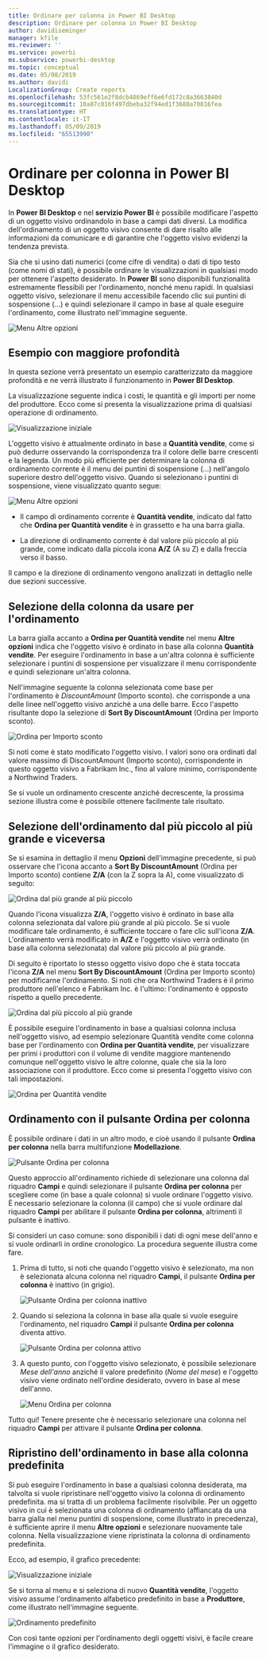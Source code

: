 ```yaml
---
title: Ordinare per colonna in Power BI Desktop
description: Ordinare per colonna in Power BI Desktop
author: davidiseminger
manager: kfile
ms.reviewer: ''
ms.service: powerbi
ms.subservice: powerbi-desktop
ms.topic: conceptual
ms.date: 05/08/2019
ms.author: davidi
LocalizationGroup: Create reports
ms.openlocfilehash: 53fc561e2f8dcb4869eff6e6fd172c8a3663840d
ms.sourcegitcommit: 10a87c016f497dbeba32f94ed1f3688a70816fea
ms.translationtype: HT
ms.contentlocale: it-IT
ms.lasthandoff: 05/09/2019
ms.locfileid: "65513990"
---
```

# <a name="sort-by-column-in-power-bi-desktop"></a>Ordinare per colonna in Power BI Desktop
In **Power BI Desktop** e nel **servizio Power BI** è possibile modificare l'aspetto di un oggetto visivo ordinandolo in base a campi dati diversi. La modifica dell'ordinamento di un oggetto visivo consente di dare risalto alle informazioni da comunicare e di garantire che l'oggetto visivo evidenzi la tendenza prevista.

Sia che si usino dati numerici (come cifre di vendita) o dati di tipo testo (come nomi di stati), è possibile ordinare le visualizzazioni in qualsiasi modo per ottenere l'aspetto desiderato.  In **Power BI** sono disponibili funzionalità estremamente flessibili per l'ordinamento, nonché menu rapidi. In qualsiasi oggetto visivo, selezionare il menu accessibile facendo clic sui puntini di sospensione (...) e quindi selezionare il campo in base al quale eseguire l'ordinamento, come illustrato nell'immagine seguente.

![Menu Altre opzioni](media/desktop-sort-by-column/sortbycolumn_2.png)

## <a name="more-depth-and-an-example"></a>Esempio con maggiore profondità
In questa sezione verrà presentato un esempio caratterizzato da maggiore profondità e ne verrà illustrato il funzionamento in **Power BI Desktop**.

La visualizzazione seguente indica i costi, le quantità e gli importi per nome del produttore. Ecco come si presenta la visualizzazione prima di qualsiasi operazione di ordinamento.

![Visualizzazione iniziale](media/desktop-sort-by-column/sortbycolumn_1.png)

L'oggetto visivo è attualmente ordinato in base a **Quantità vendite**, come si può dedurre osservando la corrispondenza tra il colore delle barre crescenti e la legenda. Un modo più efficiente per determinare la colonna di ordinamento corrente è il menu dei puntini di sospensione (...) nell'angolo superiore destro dell'oggetto visivo. Quando si selezionano i puntini di sospensione, viene visualizzato quanto segue:

![Menu Altre opzioni](media/desktop-sort-by-column/sortbycolumn_2.png)

* Il campo di ordinamento corrente è **Quantità vendite**, indicato dal fatto che **Ordina per Quantità vendite** è in grassetto e ha una barra gialla. 

* La direzione di ordinamento corrente è dal valore più piccolo al più grande, come indicato dalla piccola icona **A/Z** (A su Z) e dalla freccia verso il basso.

Il campo e la direzione di ordinamento vengono analizzati in dettaglio nelle due sezioni successive.

## <a name="selecting-which-column-to-use-for-sorting"></a>Selezione della colonna da usare per l'ordinamento
La barra gialla accanto a **Ordina per Quantità vendite** nel menu **Altre opzioni** indica che l'oggetto visivo è ordinato in base alla colonna **Quantità vendite**. Per eseguire l'ordinamento in base a un'altra colonna è sufficiente selezionare i puntini di sospensione per visualizzare il menu corrispondente e quindi selezionare un'altra colonna.

Nell'immagine seguente la colonna selezionata come base per l'ordinamento è *DiscountAmount* (Importo sconto). che corrisponde a una delle linee nell'oggetto visivo anziché a una delle barre. Ecco l'aspetto risultante dopo la selezione di **Sort By DiscountAmount** (Ordina per Importo sconto).

![Ordina per Importo sconto](media/desktop-sort-by-column/sortbycolumn_3.png)

Si noti come è stato modificato l'oggetto visivo. I valori sono ora ordinati dal valore massimo di DiscountAmount (Importo sconto), corrispondente in questo oggetto visivo a Fabrikam Inc., fino al valore minimo, corrispondente a Northwind Traders. 

Se si vuole un ordinamento crescente anziché decrescente, la prossima sezione illustra come è possibile ottenere facilmente tale risultato.

## <a name="selecting-the-sort-order---smallest-to-largest-largest-to-smallest"></a>Selezione dell'ordinamento dal più piccolo al più grande e viceversa
Se si esamina in dettaglio il menu **Opzioni** dell'immagine precedente, si può osservare che l'icona accanto a **Sort By DiscountAmount** (Ordina per Importo sconto) contiene **Z/A** (con la Z sopra la A), come visualizzato di seguito:

![Ordina dal più grande al più piccolo](media/desktop-sort-by-column/sortbycolumn_4.png)

Quando l'icona visualizza **Z/A**, l'oggetto visivo è ordinato in base alla colonna selezionata dal valore più grande al più piccolo. Se si vuole modificare tale ordinamento, è sufficiente toccare o fare clic sull'icona **Z/A**. L'ordinamento verrà modificato in **A/Z** e l'oggetto visivo verrà ordinato (in base alla colonna selezionata) dal valore più piccolo al più grande.

Di seguito è riportato lo stesso oggetto visivo dopo che è stata toccata l'icona **Z/A** nel menu **Sort By DiscountAmount** (Ordina per Importo sconto) per modificarne l'ordinamento. Si noti che ora Northwind Traders è il primo produttore nell'elenco e Fabrikam Inc. è l'ultimo: l'ordinamento è opposto rispetto a quello precedente.

![Ordina dal più piccolo al più grande](media/desktop-sort-by-column/sortbycolumn_5.png)

È possibile eseguire l'ordinamento in base a qualsiasi colonna inclusa nell'oggetto visivo, ad esempio selezionare Quantità vendite come colonna base per l'ordinamento con **Ordina per Quantità vendite**, per visualizzare per primi i produttori con il volume di vendite maggiore mantenendo comunque nell'oggetto visivo le altre colonne, quale che sia la loro associazione con il produttore. Ecco come si presenta l'oggetto visivo con tali impostazioni.

![Ordina per Quantità vendite](media/desktop-sort-by-column/sortbycolumn_6.png)

## <a name="sort-using-the-sort-by-column-button"></a>Ordinamento con il pulsante Ordina per colonna
È possibile ordinare i dati in un altro modo, e cioè usando il pulsante **Ordina per colonna** nella barra multifunzione **Modellazione**.

![Pulsante Ordina per colonna](media/desktop-sort-by-column/sortbycolumn_8.png)

Questo approccio all'ordinamento richiede di selezionare una colonna dal riquadro **Campi** e quindi selezionare il pulsante **Ordina per colonna** per scegliere come (in base a quale colonna) si vuole ordinare l'oggetto visivo. È necessario selezionare la colonna (il campo) che si vuole ordinare dal riquadro **Campi** per abilitare il pulsante **Ordina per colonna**, altrimenti il pulsante è inattivo.

Si consideri un caso comune: sono disponibili i dati di ogni mese dell'anno e si vuole ordinarli in ordine cronologico. La procedura seguente illustra come fare.

1. Prima di tutto, si noti che quando l'oggetto visivo è selezionato, ma non è selezionata alcuna colonna nel riquadro **Campi**, il pulsante **Ordina per colonna** è inattivo (in grigio).
   
   ![Pulsante Ordina per colonna inattivo](media/desktop-sort-by-column/sortbycolumn_9.png)

2. Quando si seleziona la colonna in base alla quale si vuole eseguire l'ordinamento, nel riquadro **Campi** il pulsante **Ordina per colonna** diventa attivo.
   
   ![Pulsante Ordina per colonna attivo](media/desktop-sort-by-column/sortbycolumn_10.png)
3. A questo punto, con l'oggetto visivo selezionato, è possibile selezionare *Mese dell'anno* anziché il valore predefinito (*Nome del mese*) e l'oggetto visivo viene ordinato nell'ordine desiderato, ovvero in base al mese dell'anno.
   
   ![Menu Ordina per colonna](media/desktop-sort-by-column/sortbycolumn_11.png)

Tutto qui! Tenere presente che è necessario selezionare una colonna nel riquadro **Campi** per attivare il pulsante **Ordina per colonna**.

## <a name="getting-back-to-default-column-for-sorting"></a>Ripristino dell'ordinamento in base alla colonna predefinita
Si può eseguire l'ordinamento in base a qualsiasi colonna desiderata, ma talvolta si vuole ripristinare nell'oggetto visivo la colonna di ordinamento predefinita. ma si tratta di un problema facilmente risolvibile. Per un oggetto visivo in cui è selezionata una colonna di ordinamento (affiancata da una barra gialla nel menu puntini di sospensione, come illustrato in precedenza), è sufficiente aprire il menu **Altre opzioni** e selezionare nuovamente tale colonna. Nella visualizzazione viene ripristinata la colonna di ordinamento predefinita.

Ecco, ad esempio, il grafico precedente:

![Visualizzazione iniziale](media/desktop-sort-by-column/sortbycolumn_6.png)

Se si torna al menu e si seleziona di nuovo **Quantità vendite**, l'oggetto visivo assume l'ordinamento alfabetico predefinito in base a **Produttore**, come illustrato nell'immagine seguente.

![Ordinamento predefinito](media/desktop-sort-by-column/sortbycolumn_7.png)

Con così tante opzioni per l'ordinamento degli oggetti visivi, è facile creare l'immagine o il grafico desiderato.


